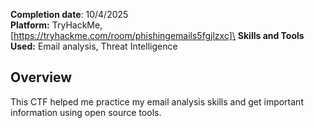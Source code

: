 **Completion date**: 10/4/2025\
**Platform:** TryHackMe, [https://tryhackme.com/room/phishingemails5fgjlzxc]\
**Skills and Tools Used:** Email analysis, Threat Intelligence

## Overview
This CTF helped me practice my email analysis skills and get important information using open source tools.
